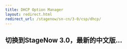 ```yaml
---
title: DHCP Option Manager
layout: redirect.html
redirect_url: /stagenow/sn-cn/3-0/csp/dhcp/
---
```


## 切换到StageNow 3.0，最新的中文版...

